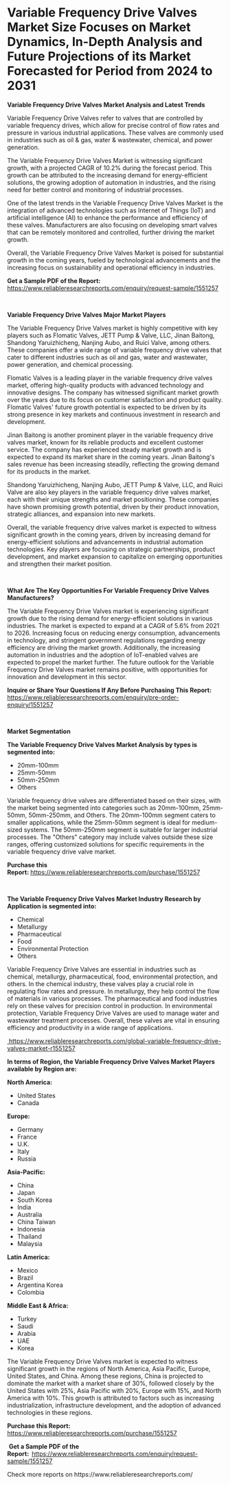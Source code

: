 <p><h1>Variable Frequency Drive Valves Market Size Focuses on Market Dynamics, In-Depth Analysis and Future Projections of its Market Forecasted for Period from 2024 to 2031</h1></p><p><strong>Variable Frequency Drive Valves Market Analysis and Latest Trends</strong></p>
<p><p>Variable Frequency Drive Valves refer to valves that are controlled by variable frequency drives, which allow for precise control of flow rates and pressure in various industrial applications. These valves are commonly used in industries such as oil & gas, water & wastewater, chemical, and power generation.</p><p>The Variable Frequency Drive Valves Market is witnessing significant growth, with a projected CAGR of 10.2% during the forecast period. This growth can be attributed to the increasing demand for energy-efficient solutions, the growing adoption of automation in industries, and the rising need for better control and monitoring of industrial processes.</p><p>One of the latest trends in the Variable Frequency Drive Valves Market is the integration of advanced technologies such as Internet of Things (IoT) and artificial intelligence (AI) to enhance the performance and efficiency of these valves. Manufacturers are also focusing on developing smart valves that can be remotely monitored and controlled, further driving the market growth.</p><p>Overall, the Variable Frequency Drive Valves Market is poised for substantial growth in the coming years, fueled by technological advancements and the increasing focus on sustainability and operational efficiency in industries.</p></p>
<p><strong>Get a Sample PDF of the Report:&nbsp;</strong> <a href="https://www.reliableresearchreports.com/enquiry/request-sample/1551257">https://www.reliableresearchreports.com/enquiry/request-sample/1551257</a></p>
<p>&nbsp;</p>
<p><strong>Variable Frequency Drive Valves Major Market Players</strong></p>
<p><p>The Variable Frequency Drive Valves market is highly competitive with key players such as Flomatic Valves, JETT Pump & Valve, LLC, Jinan Baitong, Shandong Yaruizhicheng, Nanjing Aubo, and Ruici Valve, among others. These companies offer a wide range of variable frequency drive valves that cater to different industries such as oil and gas, water and wastewater, power generation, and chemical processing.</p><p>Flomatic Valves is a leading player in the variable frequency drive valves market, offering high-quality products with advanced technology and innovative designs. The company has witnessed significant market growth over the years due to its focus on customer satisfaction and product quality. Flomatic Valves' future growth potential is expected to be driven by its strong presence in key markets and continuous investment in research and development.</p><p>Jinan Baitong is another prominent player in the variable frequency drive valves market, known for its reliable products and excellent customer service. The company has experienced steady market growth and is expected to expand its market share in the coming years. Jinan Baitong's sales revenue has been increasing steadily, reflecting the growing demand for its products in the market.</p><p>Shandong Yaruizhicheng, Nanjing Aubo, JETT Pump & Valve, LLC, and Ruici Valve are also key players in the variable frequency drive valves market, each with their unique strengths and market positioning. These companies have shown promising growth potential, driven by their product innovation, strategic alliances, and expansion into new markets.</p><p>Overall, the variable frequency drive valves market is expected to witness significant growth in the coming years, driven by increasing demand for energy-efficient solutions and advancements in industrial automation technologies. Key players are focusing on strategic partnerships, product development, and market expansion to capitalize on emerging opportunities and strengthen their market position.</p></p>
<p>&nbsp;</p>
<p><strong>What Are The Key Opportunities For Variable Frequency Drive Valves Manufacturers?</strong></p>
<p><p>The Variable Frequency Drive Valves market is experiencing significant growth due to the rising demand for energy-efficient solutions in various industries. The market is expected to expand at a CAGR of 5.6% from 2021 to 2026. Increasing focus on reducing energy consumption, advancements in technology, and stringent government regulations regarding energy efficiency are driving the market growth. Additionally, the increasing automation in industries and the adoption of IoT-enabled valves are expected to propel the market further. The future outlook for the Variable Frequency Drive Valves market remains positive, with opportunities for innovation and development in this sector.</p></p>
<p><strong>Inquire or Share Your Questions If Any Before Purchasing This Report:</strong> <a href="https://www.reliableresearchreports.com/enquiry/pre-order-enquiry/1551257">https://www.reliableresearchreports.com/enquiry/pre-order-enquiry/1551257</a></p>
<p>&nbsp;</p>
<p><strong>Market Segmentation</strong></p>
<p><strong>The Variable Frequency Drive Valves Market Analysis by types is segmented into:</strong></p>
<p><ul><li>20mm-100mm</li><li>25mm-50mm</li><li>50mm-250mm</li><li>Others</li></ul></p>
<p><p>Variable frequency drive valves are differentiated based on their sizes, with the market being segmented into categories such as 20mm-100mm, 25mm-50mm, 50mm-250mm, and Others. The 20mm-100mm segment caters to smaller applications, while the 25mm-50mm segment is ideal for medium-sized systems. The 50mm-250mm segment is suitable for larger industrial processes. The "Others" category may include valves outside these size ranges, offering customized solutions for specific requirements in the variable frequency drive valve market.</p></p>
<p><strong>Purchase this Report:&nbsp;</strong><a href="https://www.reliableresearchreports.com/purchase/1551257">https://www.reliableresearchreports.com/purchase/1551257</a></p>
<p>&nbsp;</p>
<p><strong>The Variable Frequency Drive Valves Market Industry Research by Application is segmented into:</strong></p>
<p><ul><li>Chemical</li><li>Metallurgy</li><li>Pharmaceutical</li><li>Food</li><li>Environmental Protection</li><li>Others</li></ul></p>
<p><p>Variable Frequency Drive Valves are essential in industries such as chemical, metallurgy, pharmaceutical, food, environmental protection, and others. In the chemical industry, these valves play a crucial role in regulating flow rates and pressure. In metallurgy, they help control the flow of materials in various processes. The pharmaceutical and food industries rely on these valves for precision control in production. In environmental protection, Variable Frequency Drive Valves are used to manage water and wastewater treatment processes. Overall, these valves are vital in ensuring efficiency and productivity in a wide range of applications.</p></p>
<p><a href="https://www.reliableresearchreports.com/global-variable-frequency-drive-valves-market-r1551257">&nbsp;https://www.reliableresearchreports.com/global-variable-frequency-drive-valves-market-r1551257</a></p>
<p><strong>In terms of Region, the Variable Frequency Drive Valves Market Players available by Region are:</strong></p>
<p>
    <p> <strong> North America: </strong>
        <ul>
            <li>United States</li>
            <li>Canada</li>
        </ul>
        </p> 
    <p> <strong> Europe: </strong>
        <ul>
            <li>Germany</li>
            <li>France</li>
            <li>U.K.</li>
            <li>Italy</li>
            <li>Russia</li>
        </ul>
        </p> 
    <p> <strong> Asia-Pacific: </strong>
        <ul>
            <li>China</li>
            <li>Japan</li>
            <li>South Korea</li>
            <li>India</li>
            <li>Australia</li>
            <li>China Taiwan</li>
            <li>Indonesia</li>
            <li>Thailand</li>
            <li>Malaysia</li>
        </ul>
        </p> 
    <p> <strong> Latin America: </strong>
        <ul>
            <li>Mexico</li>
            <li>Brazil</li>
            <li>Argentina Korea</li>
            <li>Colombia</li>
        </ul>
        </p> 
    <p> <strong> Middle East & Africa: </strong>
        <ul>
            <li>Turkey</li>
            <li>Saudi</li>
            <li>Arabia</li>
            <li>UAE</li>
            <li>Korea</li>
        </ul>
    </p>
    </p>
<p><p>The Variable Frequency Drive Valves market is expected to witness significant growth in the regions of North America, Asia Pacific, Europe, United States, and China. Among these regions, China is projected to dominate the market with a market share of 30%, followed closely by the United States with 25%, Asia Pacific with 20%, Europe with 15%, and North America with 10%. This growth is attributed to factors such as increasing industrialization, infrastructure development, and the adoption of advanced technologies in these regions.</p></p>
<p><strong>Purchase this Report: </strong><a href="https://www.reliableresearchreports.com/purchase/1551257">https://www.reliableresearchreports.com/purchase/1551257</a></p>
<p>&nbsp;<strong>Get a Sample PDF of the Report:&nbsp;&nbsp;</strong><a href="https://www.reliableresearchreports.com/enquiry/request-sample/1551257">https://www.reliableresearchreports.com/enquiry/request-sample/1551257</a></p>
<p><strong></strong></p>
<p>Check more reports on https://www.reliableresearchreports.com/</p>